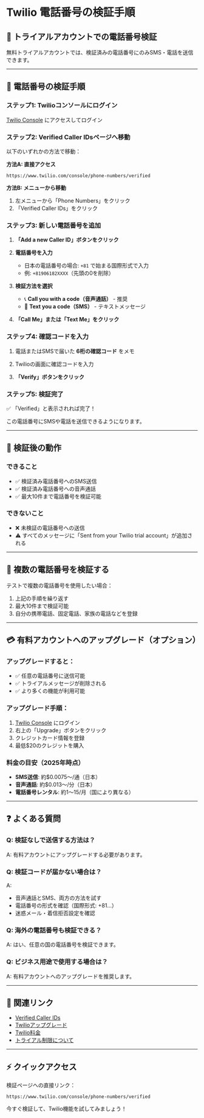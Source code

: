 # Twilio 電話番号の検証手順

## 📱 トライアルアカウントでの電話番号検証

無料トライアルアカウントでは、検証済みの電話番号にのみSMS・電話を送信できます。

---

## 🔐 電話番号の検証手順

### ステップ1: Twilioコンソールにログイン
[Twilio Console](https://www.twilio.com/console) にアクセスしてログイン

### ステップ2: Verified Caller IDsページへ移動

以下のいずれかの方法で移動：

**方法A: 直接アクセス**
```
https://www.twilio.com/console/phone-numbers/verified
```

**方法B: メニューから移動**
1. 左メニューから「Phone Numbers」をクリック
2. 「Verified Caller IDs」をクリック

### ステップ3: 新しい電話番号を追加

1. **「Add a new Caller ID」ボタンをクリック**

2. **電話番号を入力**
   - 日本の電話番号の場合: `+81` で始まる国際形式で入力
   - 例: `+81906182XXXX`（先頭の0を削除）
   
3. **検証方法を選択**
   - 📞 **Call you with a code（音声通話）** - 推奨
   - 📱 **Text you a code（SMS）** - テキストメッセージ

4. **「Call Me」または「Text Me」をクリック**

### ステップ4: 確認コードを入力

1. 電話またはSMSで届いた **6桁の確認コード** をメモ

2. Twilioの画面に確認コードを入力

3. **「Verify」ボタンをクリック**

### ステップ5: 検証完了

✅ 「Verified」と表示されれば完了！

この電話番号にSMSや電話を送信できるようになります。

---

## 📝 検証後の動作

### できること
- ✅ 検証済み電話番号へのSMS送信
- ✅ 検証済み電話番号への音声通話
- ✅ 最大10件まで電話番号を検証可能

### できないこと
- ❌ 未検証の電話番号への送信
- ⚠️ すべてのメッセージに「Sent from your Twilio trial account」が追加される

---

## 🔢 複数の電話番号を検証する

テストで複数の電話番号を使用したい場合：

1. 上記の手順を繰り返す
2. 最大10件まで検証可能
3. 自分の携帯電話、固定電話、家族の電話などを登録

---

## 💳 有料アカウントへのアップグレード（オプション）

### アップグレードすると：
- ✅ 任意の電話番号に送信可能
- ✅ トライアルメッセージが削除される
- ✅ より多くの機能が利用可能

### アップグレード手順：
1. [Twilio Console](https://www.twilio.com/console) にログイン
2. 右上の「Upgrade」ボタンをクリック
3. クレジットカード情報を登録
4. 最低$20のクレジットを購入

### 料金の目安（2025年時点）
- **SMS送信**: 約$0.0075〜/通（日本）
- **音声通話**: 約$0.013〜/分（日本）
- **電話番号レンタル**: 約$1〜$15/月（国により異なる）

---

## ❓ よくある質問

### Q: 検証なしで送信する方法は？
A: 有料アカウントにアップグレードする必要があります。

### Q: 検証コードが届かない場合は？
A: 
- 音声通話とSMS、両方の方法を試す
- 電話番号の形式を確認（国際形式: +81...）
- 迷惑メール・着信拒否設定を確認

### Q: 海外の電話番号も検証できる？
A: はい、任意の国の電話番号を検証できます。

### Q: ビジネス用途で使用する場合は？
A: 有料アカウントへのアップグレードを推奨します。

---

## 🔗 関連リンク

- [Verified Caller IDs](https://www.twilio.com/console/phone-numbers/verified)
- [Twilioアップグレード](https://www.twilio.com/console/billing)
- [Twilio料金](https://www.twilio.com/ja-jp/pricing)
- [トライアル制限について](https://support.twilio.com/hc/en-us/articles/223136107-How-does-Twilio-s-Free-Trial-work-)

---

## ⚡ クイックアクセス

検証ページへの直接リンク：
```
https://www.twilio.com/console/phone-numbers/verified
```

今すぐ検証して、Twilio機能を試してみましょう！






